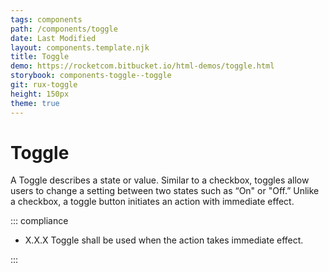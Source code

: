 ```yaml
---
tags: components
path: /components/toggle
date: Last Modified
layout: components.template.njk
title: Toggle
demo: https://rocketcom.bitbucket.io/html-demos/toggle.html
storybook: components-toggle--toggle
git: rux-toggle
height: 150px
theme: true
---
```


# Toggle

A Toggle describes a state or value. Similar to a checkbox, toggles allow users to change a setting between two states such as “On" or "Off.” Unlike a checkbox, a toggle button initiates an action with immediate effect.

::: compliance

- X.X.X Toggle shall be used when the action takes immediate effect.

:::